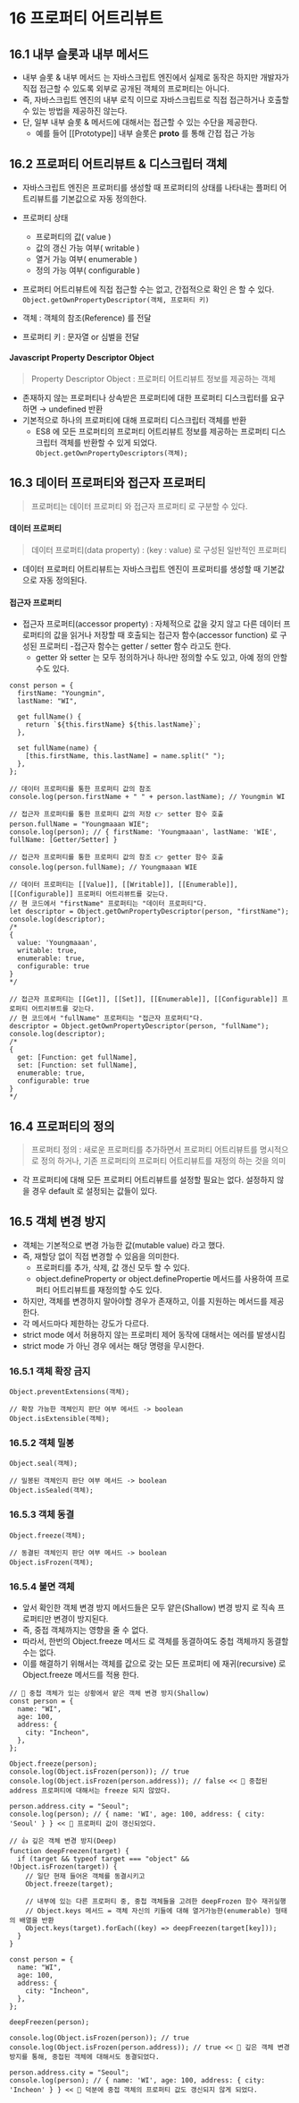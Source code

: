 # 16 프로퍼티 어트리뷰트
## 16.1 내부 슬롯과 내부 메서드
- 내부 슬롯 & 내부 메서드 는 자바스크립트 엔진에서 실제로 동작은 하지만 개발자가 직접 접근할 수 있도록 외부로 공개된 객체의 프로퍼티는 아니다.
- 즉, 자바스크립트 엔진의 내부 로직 이므로 자바스크립트로 직접 접근하거나 호출할 수 있는 방법을 제공하진 않는다.
- 단, 일부 내부 슬롯 & 메서드에 대해서는 접근할 수 있는 수단을 제공한다.
  - 예를 들어 [[Prototype]] 내부 슬롯은 __proto__ 를 통해 간접 접근 가능

## 16.2 프로퍼티 어트리뷰트 & 디스크립터 객체
- 자바스크립트 엔진은 프로퍼티를 생성할 때 프로퍼티의 상태를 나타내는 플퍼티 어트리뷰트를 기본값으로 자동 정의한다.
- 프로퍼티 상태
  - 프로퍼티의 값( value )
  - 값의 갱신 가능 여부( writable )
  - 열거 가능 여부( enumerable )
  - 정의 가능 여부( configurable )

- 프로퍼티 어트리뷰트에 직접 접근할 수는 없고, 간접적으로 확인 은 할 수 있다.
```Object.getOwnPropertyDescriptor(객체, 프로퍼티 키)```
- 객체 : 객체의 참조(Reference) 를 전달
- 프로퍼티 키 : 문자열 or 심벌을 전달
#### Javascript Property Descriptor Object
>Property Descriptor Object : 프로퍼티 어트리뷰트 정보를 제공하는 객체

- 존재하지 않는 프로퍼티나 상속받은 프로퍼티에 대한 프로퍼티 디스크립터를 요구하면 → undefined 반환
- 기본적으로 하나의 프로퍼티에 대해 프로퍼티 디스크립터 객체를 반환
  - ES8 에 모든 프로퍼티의 프로퍼티 어트리뷰트 정보를 제공하는 프로퍼티 디스크립터 객체를 반환할 수 있게 되었다.
```Object.getOwnPropertyDescriptors(객체);```

## 16.3 데이터 프로퍼티와 접근자 프로퍼티
>프로퍼티는 데이터 프로퍼티 와 접근자 프로퍼티 로 구분할 수 있다.

#### 데이터 프로퍼티
> 데이터 프로퍼티(data property) : (key : value) 로 구성된 일반적인 프로퍼티

- 데이터 프로퍼티 어트리뷰트는 자바스크립트 엔진이 프로퍼티를 생성할 때 기본값으로 자동 정의된다.
#### 접근자 프로퍼티
- 접근자 프로퍼티(accessor property) : 자체적으로 값을 갖지 않고 다른 데이터 프로퍼티의 값을 읽거나 저장할 때 호출되는 접근자 함수(accessor function) 로 구성된 프로퍼티
-접근자 함수는 getter / setter 함수 라고도 한다.
  - getter 와 setter 는 모두 정의하거나 하나만 정의할 수도 있고, 아예 정의 안할 수도 있다.
```
const person = {
  firstName: "Youngmin",
  lastName: "WI",

  get fullName() {
    return `${this.firstName} ${this.lastName}`;
  },

  set fullName(name) {
    [this.firstName, this.lastName] = name.split(" ");
  },
};

// 데이터 프로퍼티를 통한 프로퍼티 값의 참조
console.log(person.firstName + " " + person.lastName); // Youngmin WI

// 접근자 프로퍼티를 통한 프로퍼티 값의 저장 👉 setter 함수 호출
person.fullName = "Youngmaaan WIE";
console.log(person); // { firstName: 'Youngmaaan', lastName: 'WIE', fullName: [Getter/Setter] }

// 접근자 프로퍼티를 통한 프로퍼티 값의 참조 👉 getter 함수 호출
console.log(person.fullName); // Youngmaaan WIE

// 데이터 프로퍼티는 [[Value]], [[Writable]], [[Enumerable]], [[Configurable]] 프로퍼티 어트리뷰트를 갖는다.
// 현 코드에서 "firstName" 프로퍼티는 "데이터 프로퍼티"다.
let descriptor = Object.getOwnPropertyDescriptor(person, "firstName");
console.log(descriptor);
/*
{
  value: 'Youngmaaan',
  writable: true,
  enumerable: true,
  configurable: true
} 
*/

// 접근자 프로퍼티는 [[Get]], [[Set]], [[Enumerable]], [[Configurable]] 프로퍼티 어트리뷰트를 갖는다.
// 현 코드에서 "fullName" 프로퍼티는 "접근자 프로퍼티"다.
descriptor = Object.getOwnPropertyDescriptor(person, "fullName");
console.log(descriptor);
/*
{
  get: [Function: get fullName],
  set: [Function: set fullName],
  enumerable: true,
  configurable: true
}
*/
```
## 16.4 프로퍼티의 정의
>프로퍼티 정의 : 새로운 프로퍼티를 추가하면서 프로퍼티 어트리뷰트를 명시적으로 정의 하거나, 기존 프로퍼티의 프로퍼티 어트리뷰트를 재정의 하는 것을 의미
- 각 프로퍼티에 대해 모든 프로퍼티 어트리뷰트를 설정할 필요는 없다.
설정하지 않을 경우 default 로 설정되는 값들이 있다.

## 16.5 객체 변경 방지
- 객체는 기본적으로 변경 가능한 값(mutable value) 라고 했다.
- 즉, 재할당 없이 직접 변경할 수 있음을 의미한다.
  - 프로퍼티를 추가, 삭제, 값 갱신 모두 할 수 있다.
  - object.defineProperty or object.definePropertie 메서드를 사용하여 프로퍼티 어트리뷰트를 재정의할 수도 있다.
- 하지만, 객체를 변경하지 말아야할 경우가 존재하고, 이를 지원하는 메서드를 제공한다.
- 각 메서드마다 제한하는 강도가 다르다.
- strict mode 에서 허용하지 않는 프로퍼티 제어 동작에 대해서는 에러를 발생시킴
- strict mode 가 아닌 경우 에서는 해당 명령을 무시한다.
### 16.5.1 객체 확장 금지
```
Object.preventExtensions(객체);

// 확장 가능한 객체인지 판단 여부 메서드 -> boolean
Object.isExtensible(객체);
```

### 16.5.2 객체 밀봉
```
Object.seal(객체);

// 밀봉된 객체인지 판단 여부 메서드 -> boolean
Object.isSealed(객체);
```

### 16.5.3 객체 동결
```
Object.freeze(객체);

// 동결된 객체인지 판단 여부 메서드 -> boolean
Object.isFrozen(객체);
```
### 16.5.4 불면 객체
- 앞서 확인한 객체 변경 방지 메서드들은 모두 얕은(Shallow) 변경 방지 로 직속 프로퍼티만 변경이 방지된다.
- 즉, 중접 객체까지는 영향을 줄 수 없다.
- 따라서, 한번의 Object.freeze 메서드 로 객체를 동결하여도 중첩 객체까지 동결할 수는 없다.
- 이를 해결하기 위해서는 객체를 값으로 갖는 모든 프로퍼티 에 재귀(recursive) 로 Object.freeze 메서드를 적용 한다.

```
// 💩 중첩 객체가 있는 상황에서 얕은 객체 변경 방지(Shallow)
const person = {
  name: "WI",
  age: 100,
  address: {
    city: "Incheon",
  },
};

Object.freeze(person);
console.log(Object.isFrozen(person)); // true
console.log(Object.isFrozen(person.address)); // false << 🔎 중첩된 address 프로퍼티에 대해서는 freeze 되지 않았다.

person.address.city = "Seoul";
console.log(person); // { name: 'WI', age: 100, address: { city: 'Seoul' } } << 🔎 프로퍼티 값이 갱신되었다.

// 👍 깊은 객체 변경 방지(Deep)
function deepFreezen(target) {
  if (target && typeof target === "object" && !Object.isFrozen(target)) {
    // 일단 현재 들어온 객체를 동결시키고
    Object.freeze(target);

    // 내부에 있는 다른 프로퍼티 중, 중첩 객체들을 고려한 deepFrozen 함수 재귀실행
    // Object.keys 메서드 = 객체 자신의 키들에 대해 열거가능한(enumerable) 형태의 배열을 반환
    Object.keys(target).forEach((key) => deepFreezen(target[key]));
  }
}

const person = {
  name: "WI",
  age: 100,
  address: {
    city: "Incheon",
  },
};

deepFreezen(person);

console.log(Object.isFrozen(person)); // true
console.log(Object.isFrozen(person.address)); // true << 🔎 깊은 객체 변경 방지를 통해, 중접된 객체에 대해서도 동결되었다.

person.address.city = "Seoul";
console.log(person); // { name: 'WI', age: 100, address: { city: 'Incheon' } } << 🔎 덕분에 중접 객체의 프로퍼티 값도 갱신되지 않게 되었다.
```